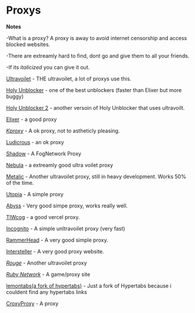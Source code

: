# Proxys 

**Notes**

-What is a proxy? A proxy is away to avoid internet censorship and access blocked websites. 

-There are extreamly hard to find, dont go and give them to all your friends.

-If its *italicized* you can give it out.
 
[Ultravoilet](https://ionian-electric-pelican.glitch.me/) - THE ultravoilet, a lot of proxys use this.

[Holy Unblocker](https://responsible-silk-celestite.glitch.me) - one of the best unblockers (faster than Elixer but more buggy)

[Holy Unblocker 2](https://provescene.org/) - another versoin of Holy Unblocker that uses ultravoilt.

[Elixer](https://jesus.is-a.win/) - a good proxy

*[Kproxy](https://192.95.4.124/)* - A ok proxy, not to astheticly pleasing. 

[Ludicrous](https://glittery-imaginary-summer.glitch.me/surf) - an ok proxy

[Shadow](https://somber-eggplant-people.glitch.me/) - A FogNetwork Proxy

[Nebula](https://thisismathhomework.onrender.com/) - a extreamly good ultra voilet proxy

[Metalic](https://birdfood.gq/) - Another ultravoilet proxy, still in heavy development. Works 50% of the time.

[Utopia](https://learningprep.xyz/) - A simple proxy

[Abyss](https://panel.redsteedstudios.com/) - Very good simpe proxy, works really well.

[TIWcog](https://starttiw.vercel.app/static/index.html) - a good vercel proxy.

[Incognito](https://incognito-3497.onrender.com/) - A simple unltravoilet proxy (very fast)

[RammerHead](https://www.discoveryeducation.cf/) - A very good simple proxy.

[Intersteller](https://officalvalues.onrender.com/) - A very good proxy website.

*[Rouge](https://lakesidetuition.info/)* - Another ultravoilet proxy

*[Ruby Network](https://rubynetwork.tech/search)* - A game/proxy site

[lemontabs(a fork of hypertabs)](https://lemontabs.onrender.com/) - Just a fork of Hypertabs because i couldent find any hypertabs links

[CroxyProxy](https://www.a.cpfrx.info/) - A proxy

